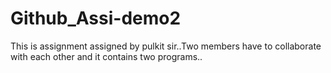 # Github_Assi-demo2

This is assignment assigned by pulkit sir..Two members have to collaborate with each other and it contains two programs.. 
